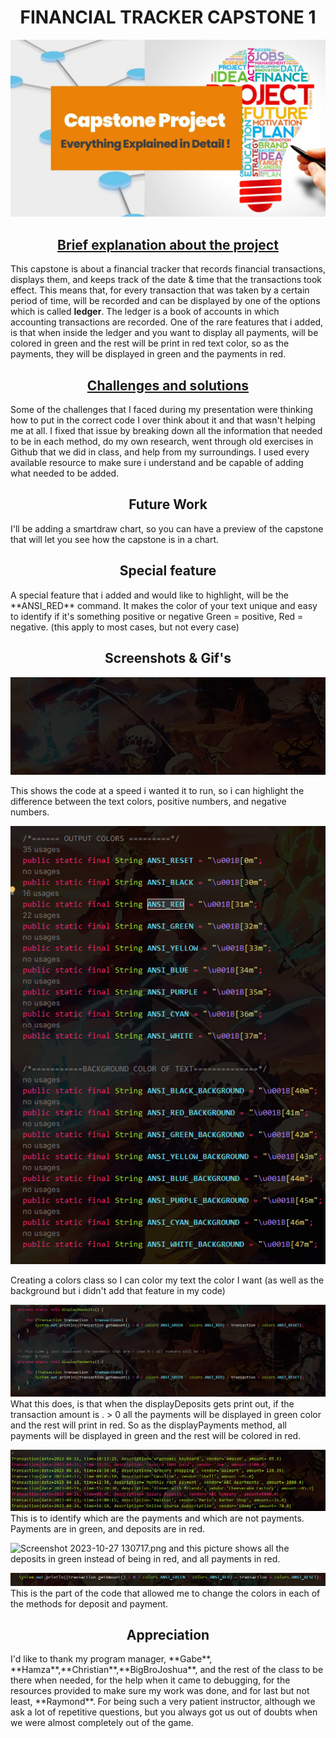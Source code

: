 <h1 style="text-align: center;"> FINANCIAL TRACKER CAPSTONE 1</h1>

![Capstone-Project 2.jpg](imgs%2FCapstone-Project%202.jpg)
<u>
<h2 style="text-align: center;"> Brief explanation about the project</h2></u>
This capstone is about a financial tracker that records financial transactions, displays them,
and keeps track of the date & time that the transactions took effect. This means that, for every 
transaction that was taken by a certain period of time, will be recorded and can be displayed by 
one of the options which is called <strong>ledger</strong>. The ledger is a book of accounts in which accounting 
transactions are recorded. One of the rare features that i added, is that when inside the ledger and 
you want to display all payments, will be colored in green and the rest will be print in red text color,
so as the payments, they will be displayed in green and the payments in red.
<u>
<h2 style="text-align: center;"> Challenges and solutions </h2></u>
Some of the challenges that I faced during my presentation were thinking how to put in the correct code
I over think about it and that wasn't helping me at all. I fixed that issue by breaking down all
the information that needed to be in each method, do my own research, went through old exercises in Github
that we did in class, and help from my surroundings. I used every available resource to make sure i 
understand and be capable of adding what needed to be added.
<h2 style="text-align: center;"> Future Work </h2></u>
I'll be adding a smartdraw chart, so you can have a preview of the capstone that will let you see how
the capstone is in a chart.
<h2 style="text-align: center;"> Special feature </h2></u>
A special feature that i added and would like to highlight, will be the **ANSI_RED** command.
It makes the color of your text unique and easy to identify if it's something positive or negative
Green = positive, Red = negative. (this apply to most cases, but not every case)
<h2 style="text-align: center;"> Screenshots & Gif's </h2></u>

![Animation.gif](./imgs/Animation.gif)

This shows the code at a speed i wanted it to run, so i can highlight the difference between the 
text colors, positive numbers, and negative numbers.

![img_1.png](img_1.png)
  
Creating a colors class so I can color my text the color I want (as well as the background but 
i didn't add that feature in my code)

![img_2.png](img_2.png)
What this does, is that when the displayDeposits gets print out, if the transaction amount is 
  . > 0 all the payments will be displayed in green color and the rest will print in red. So as 
the displayPayments method, all payments will be displayed in green and the rest will be colored in red.

![img_3.png](img_3.png)
This is to identify which are the payments and which are not payments. Payments are in green, and deposits are in red.

![Screenshot 2023-10-27 130717.png](..%2F..%2F..%2F..%2FUsers%2FTunka%2FOneDrive%2FPictures%2FScreenshots%2FScreenshot%202023-10-27%20130717.png)
and this picture shows all the deposits in green instead of being in red, and all payments in red.

![img_4.png](img_4.png)
This is the part of the code that allowed me to change the colors in each of the methods for deposit and payment.

<h2 style="text-align: center;"> Appreciation </h2></u>
I'd like to thank my program manager, **Gabe**, **Hamza**,**Christian**,**BigBroJoshua**, and the rest of the class
to be there when needed, for the help when it came to debugging, for the resources provided to make sure my work 
was done, and for last but not least, **Raymond**. For being such a very patient instructor, although we ask a lot of 
repetitive questions, but you always got us out of doubts when we were almost completely out of the game.


